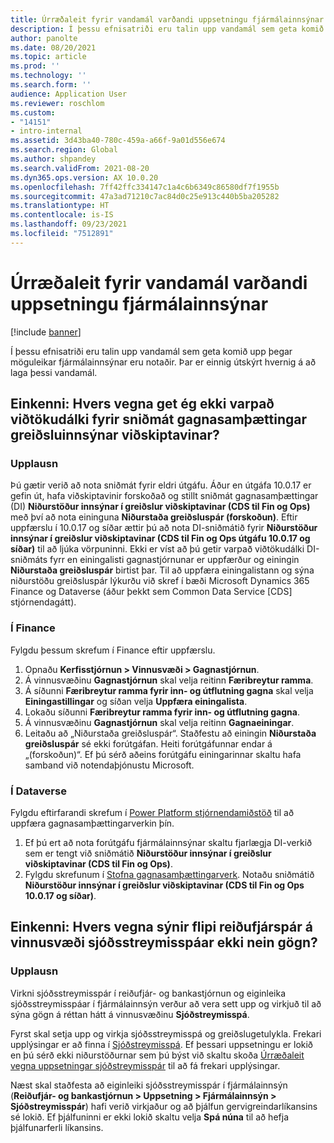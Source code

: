 ```yaml
---
title: Úrræðaleit fyrir vandamál varðandi uppsetningu fjármálainnsýnar
description: Í þessu efnisatriði eru talin upp vandamál sem geta komið upp þegar möguleikar fjármálainnsýnar eru notaðir. Þar er einnig útskýrt hvernig á að laga þessi vandamál.
author: panolte
ms.date: 08/20/2021
ms.topic: article
ms.prod: ''
ms.technology: ''
ms.search.form: ''
audience: Application User
ms.reviewer: roschlom
ms.custom:
- "14151"
- intro-internal
ms.assetid: 3d43ba40-780c-459a-a66f-9a01d556e674
ms.search.region: Global
ms.author: shpandey
ms.search.validFrom: 2021-08-20
ms.dyn365.ops.version: AX 10.0.20
ms.openlocfilehash: 7ff42ffc334147c1a4c6b6349c86580df7f1955b
ms.sourcegitcommit: 47a3ad71210c7ac84d0c25e913c440b5ba205282
ms.translationtype: HT
ms.contentlocale: is-IS
ms.lasthandoff: 09/23/2021
ms.locfileid: "7512891"
---
```

# <a name="troubleshoot-finance-insights-setup-issues"></a>Úrræðaleit fyrir vandamál varðandi uppsetningu fjármálainnsýnar

[!include [banner](../includes/banner.md)]

Í þessu efnisatriði eru talin upp vandamál sem geta komið upp þegar möguleikar fjármálainnsýnar eru notaðir. Þar er einnig útskýrt hvernig á að laga þessi vandamál.

## <a name="symptom-why-cant-i-map-the-customer-payment-insights-data-integration-template-destination-column"></a>Einkenni: Hvers vegna get ég ekki varpað viðtökudálki fyrir sniðmát gagnasamþættingar greiðsluinnsýnar viðskiptavinar?

### <a name="resolution"></a>Upplausn

Þú gætir verið að nota sniðmát fyrir eldri útgáfu. Áður en útgáfa 10.0.17 er gefin út, hafa viðskiptavinir forskoðað og stillt sniðmát gagnasamþættingar (DI) **Niðurstöður innsýnar í greiðslur viðskiptavinar (CDS til Fin og Ops)** með því að nota eininguna **Niðurstaða greiðsluspár (forskoðun)**. Eftir uppfærslu í 10.0.17 og síðar ættir þú að nota DI-sniðmátið fyrir **Niðurstöður innsýnar í greiðslur viðskiptavinar (CDS til Fin og Ops útgáfu 10.0.17 og síðar)** til að ljúka vörpuninni. Ekki er víst að þú getir varpað viðtökudálki DI-sniðmáts fyrr en einingalisti gagnastjórnunar er uppfærður og einingin **Niðurstaða greiðsluspár** birtist þar. Til að uppfæra einingalistann og sýna niðurstöðu greiðsluspár lýkurðu við skref í bæði Microsoft Dynamics 365 Finance og Dataverse (áður þekkt sem Common Data Service \[CDS\] stjórnendagátt).

### <a name="in-finance"></a>Í Finance

Fylgdu þessum skrefum í Finance eftir uppfærslu.

1. Opnaðu **Kerfisstjórnun \> Vinnusvæði \> Gagnastjórnun**.
2. Á vinnusvæðinu **Gagnastjórnun** skal velja reitinn **Færibreytur ramma**.
3. Á síðunni **Færibreytur ramma fyrir inn- og útflutning gagna** skal velja **Einingastillingar** og síðan velja **Uppfæra einingalista**.
4. Lokaðu síðunni **Færibreytur ramma fyrir inn- og útflutning gagna**.
5. Á vinnusvæðinu **Gagnastjórnun** skal velja reitinn **Gagnaeiningar**.
6. Leitaðu að „Niðurstaða greiðsluspár“. Staðfestu að einingin **Niðurstaða greiðsluspár** sé ekki forútgáfan. Heiti forútgáfunnar endar á „(forskoðun)“. Ef þú sérð aðeins forútgáfu einingarinnar skaltu hafa samband við notendaþjónustu Microsoft.

### <a name="in-dataverse"></a>Í Dataverse

Fylgdu eftirfarandi skrefum í [Power Platform stjórnendamiðstöð](https://admin.powerplatform.microsoft.com/environments) til að uppfæra gagnasamþættingarverkin þín.

1. Ef þú ert að nota forútgáfu fjármálainnsýnar skaltu fjarlægja DI-verkið sem er tengt við sniðmátið **Niðurstöður innsýnar í greiðslur viðskiptavinar (CDS til Fin og Ops)**.
2. Fylgdu skrefunum í [Stofna gagnasamþættingarverk](create-data-integrate-project.md). Notaðu sniðmátið **Niðurstöður innsýnar í greiðslur viðskiptavinar (CDS til Fin og Ops 10.0.17 og síðar)**.

## <a name="symptom-why-doesnt-the-cash-forecast-tab-in-the-cash-flow-forecast-workspace-show-any-data"></a>Einkenni: Hvers vegna sýnir flipi reiðufjárspár á vinnusvæði sjóðsstreymisspáar ekki nein gögn?

### <a name="resolution"></a>Upplausn

Virkni sjóðsstreymisspár í reiðufjár- og bankastjórnun og eiginleika sjóðsstreymisspáar í fjármálainnsýn verður að vera sett upp og virkjuð til að sýna gögn á réttan hátt á vinnusvæðinu **Sjóðstreymisspá**.

Fyrst skal setja upp og virkja sjóðsstreymisspá og greiðslugetulykla. Frekari upplýsingar er að finna í [Sjóðstreymisspá](../cash-bank-management/cash-flow-forecasting.md). Ef þessari uppsetningu er lokið en þú sérð ekki niðurstöðurnar sem þú býst við skaltu skoða [Úrræðaleit vegna uppsetningar sjóðstreymisspár](../cash-bank-management/cash-flow-forecasting-tsg.md) til að fá frekari upplýsingar.

Næst skal staðfesta að eiginleiki sjóðsstreymisspár í fjármálainnsýn (**Reiðufjár- og bankastjórnun \> Uppsetning \> Fjármálainnsýn \> Sjóðstreymisspár**) hafi verið virkjaður og að þjálfun gervigreindarlíkansins sé lokið. Ef þjálfuninni er ekki lokið skaltu velja **Spá núna** til að hefja þjálfunarferli líkansins.
